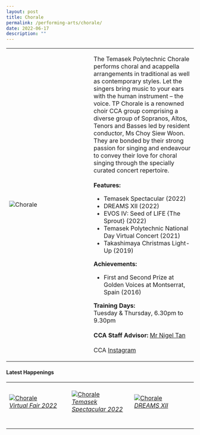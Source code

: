 ```yaml
---
layout: post
title: Chorale
permalink: /performing-arts/chorale/
date: 2022-06-17
description: ""
---
```

<div>
<table>
    <tr>
        <td style="width:45%"><image src="/images/Arts/CHORALE.png" style="display:block;margin-left:auto;margin-right:auto;" alt="Chorale"></image></td>
        <td>
            <p>
                The Temasek Polytechnic Chorale performs choral and acappella arrangements in traditional as well as contemporary styles. Let the singers bring music to your ears with the human instrument – the voice. TP Chorale is a renowned choir CCA group comprising a diverse group of Sopranos, Altos, Tenors and Basses led by resident conductor, Ms Choy Siew Woon. They are bonded by their strong passion for singing and endeavour to convey their love for choral singing through the specially curated concert repertoire.<br>
                <br>
                <b>Features:</b><br>
                <ul>
                    <li>Temasek Spectacular (2022)</li>
                    <li>DREAMS XII (2022)</li>     
									  <li>EVOS IV: Seed of LIFE {The Sprout} (2022)</li>
									  <li>Temasek Polytechnic National Day Virtual Concert (2021)</li>
                    <li>Takashimaya Christmas Light-Up (2019)</li>     
                </ul>
					 <b>Achievements:</b><br>
                <ul>
                    <li>First and Second Prize at Golden Voices at Montserrat, Spain (2016)</li>      
                </ul>
            </p>
            <p>
                <b>Training Days:</b><br>
                Tuesday & Thursday, 6.30pm to 9.30pm<br>
                <br>
                <b>CCA Staff Advisor:</b> <a href="mailto:nigeltan@tp.edu.sg">Mr Nigel Tan</a><br>
                <br>
                CCA <a href="https://www.instagram.com/tpchorale">Instagram</a>
            </p>
        </td>
    </tr>
</table>
</div>

#### Latest Happenings

<table>
    <tr>
        <td style="width:33%"><br>
            <a href="https://www.instagram.com/p/CcsIBpJvXpl/">
                <image src="/images/Arts/CHORALE_Virtual Fair 2022.png" style="display:block;margin-left:auto;margin-right:auto;" alt="Chorale">
                <h6 style="margin-top:0%">Virtual Fair 2022</h6>
                </image>
            </a>
        </td>
        <td style="width:33%"><br>
            <a href="https://www.instagram.com/p/CcNM5Y0PbWl/">
                <image src="/images/Arts/CHORALE_Temasek Spectacular.png" style="display:block;margin-left:auto;margin-right:auto;" alt="Chorale">
                <h6 style="margin-top:0%">Temasek Spectacular 2022</h6>
                </image>
            </a>
        </td>
        <td style="width:33%"><br>
            <a href="https://www.instagram.com/p/CbaE6TppP9c/">
                <image src="/images/Arts/CHORALE_DREAMS XII.png" style="display:block;margin-left:auto;margin-right:auto;" alt="Chorale">
                <h6 style="margin-top:0%">DREAMS XII</h6>    
                </image>
            </a>
        </td>
    </tr>
</table>